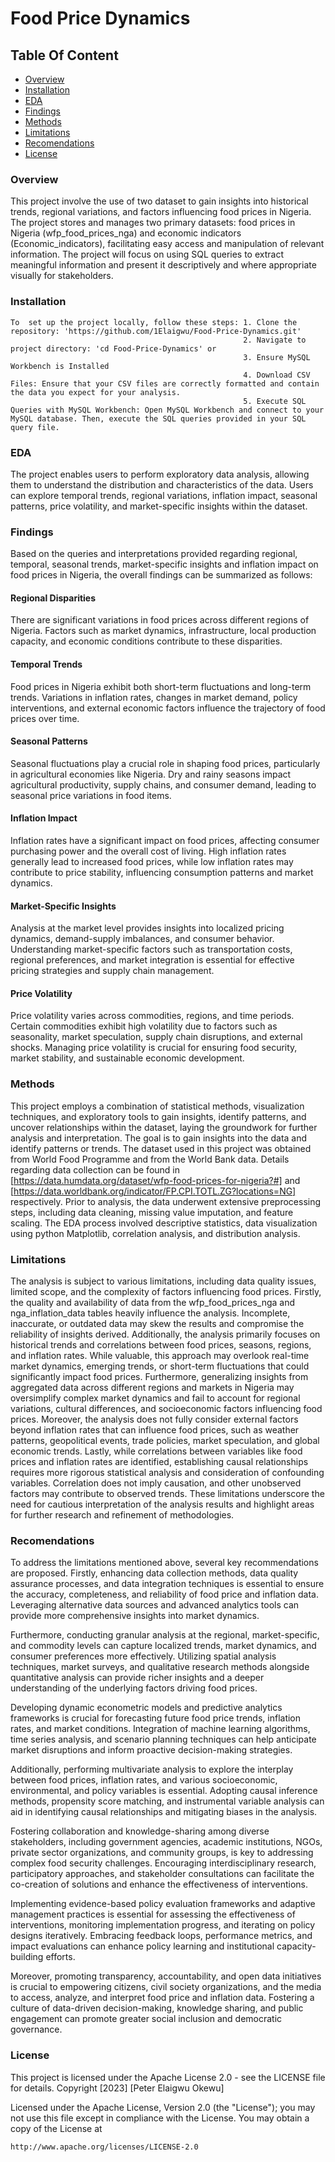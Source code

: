# Food Price Dynamics

## Table Of Content

- [Overview](#overview)
- [Installation](#installation)
- [EDA](#eda)
- [Findings](#findings)
- [Methods](#methods)
- [Limitations](#limitations)
- [Recomendations](#recomendations)
- [License](#license)

### Overview

This project involve the use of two dataset to gain insights into historical trends, regional variations, and factors influencing food prices in Nigeria. The project stores and manages two primary datasets: food prices in Nigeria (wfp_food_prices_nga) and economic indicators (Economic_indicators), facilitating easy access and manipulation of relevant information. The project will focus on using SQL queries to extract meaningful information and present it descriptively and where appropriate visually for stakeholders.

### Installation

    To  set up the project locally, follow these steps: 1. Clone the repository: 'https://github.com/1Elaigwu/Food-Price-Dynamics.git'
                                                        2. Navigate to project directory: 'cd Food-Price-Dynamics' or
                                                        3. Ensure MySQL Workbench is Installed
                                                        4. Download CSV Files: Ensure that your CSV files are correctly formatted and contain the data you expect for your analysis.
                                                        5. Execute SQL Queries with MySQL Workbench: Open MySQL Workbench and connect to your MySQL database. Then, execute the SQL queries provided in your SQL query file.
                                                        
### EDA

The project enables users to perform exploratory data analysis, allowing them to understand the distribution and characteristics of the data.
Users can explore temporal trends, regional variations, inflation impact, seasonal patterns, price volatility, and market-specific insights within the dataset.

### Findings

Based on the queries and interpretations provided regarding regional, temporal, seasonal trends, market-specific insights and inflation impact on food prices in Nigeria, the overall findings can be summarized as follows:

#### Regional Disparities
There are significant variations in food prices across different regions of Nigeria. Factors such as market dynamics, infrastructure, local production capacity, and economic conditions contribute to these disparities.

#### Temporal Trends
Food prices in Nigeria exhibit both short-term fluctuations and long-term trends. Variations in inflation rates, changes in market demand, policy interventions, and external economic factors influence the trajectory of food prices over time.

#### Seasonal Patterns
Seasonal fluctuations play a crucial role in shaping food prices, particularly in agricultural economies like Nigeria. Dry and rainy seasons impact agricultural productivity, supply chains, and consumer demand, leading to seasonal price variations in food items.

#### Inflation Impact
Inflation rates have a significant impact on food prices, affecting consumer purchasing power and the overall cost of living. High inflation rates generally lead to increased food prices, while low inflation rates may contribute to price stability, influencing consumption patterns and market dynamics.

#### Market-Specific Insights
Analysis at the market level provides insights into localized pricing dynamics, demand-supply imbalances, and consumer behavior. Understanding market-specific factors such as transportation costs, regional preferences, and market integration is essential for effective pricing strategies and supply chain management.

#### Price Volatility
Price volatility varies across commodities, regions, and time periods. Certain commodities exhibit high volatility due to factors such as seasonality, market speculation, supply chain disruptions, and external shocks. Managing price volatility is crucial for ensuring food security, market stability, and sustainable economic development.

### Methods
This project employs a combination of statistical methods, visualization techniques, and exploratory tools to gain insights, identify patterns, and uncover relationships within the dataset, laying the groundwork for further analysis and interpretation. The goal is to gain insights into the data and identify patterns or trends. The dataset used in this project was obtained from World Food Programme and from the World Bank data. Details regarding data collection can be found in [https://data.humdata.org/dataset/wfp-food-prices-for-nigeria?#] and [https://data.worldbank.org/indicator/FP.CPI.TOTL.ZG?locations=NG] respectively. Prior to analysis, the data underwent extensive preprocessing steps, including data cleaning, missing value imputation, and feature scaling. The EDA process involved descriptive statistics, data visualization using python Matplotlib, correlation analysis, and distribution analysis.

### Limitations

The analysis is subject to various limitations, including data quality issues, limited scope, and the complexity of factors influencing food prices. Firstly, the quality and availability of data from the wfp_food_prices_nga and nga_inflation_data tables heavily influence the analysis. Incomplete, inaccurate, or outdated data may skew the results and compromise the reliability of insights derived. Additionally, the analysis primarily focuses on historical trends and correlations between food prices, seasons, regions, and inflation rates. While valuable, this approach may overlook real-time market dynamics, emerging trends, or short-term fluctuations that could significantly impact food prices. Furthermore, generalizing insights from aggregated data across different regions and markets in Nigeria may oversimplify complex market dynamics and fail to account for regional variations, cultural differences, and socioeconomic factors influencing food prices. Moreover, the analysis does not fully consider external factors beyond inflation rates that can influence food prices, such as weather patterns, geopolitical events, trade policies, market speculation, and global economic trends. Lastly, while correlations between variables like food prices and inflation rates are identified, establishing causal relationships requires more rigorous statistical analysis and consideration of confounding variables. Correlation does not imply causation, and other unobserved factors may contribute to observed trends. These limitations underscore the need for cautious interpretation of the analysis results and highlight areas for further research and refinement of methodologies.

### Recomendations

To address the limitations mentioned above, several key recommendations are proposed. Firstly, enhancing data collection methods, data quality assurance processes, and data integration techniques is essential to ensure the accuracy, completeness, and reliability of food price and inflation data. Leveraging alternative data sources and advanced analytics tools can provide more comprehensive insights into market dynamics.

Furthermore, conducting granular analysis at the regional, market-specific, and commodity levels can capture localized trends, market dynamics, and consumer preferences more effectively. Utilizing spatial analysis techniques, market surveys, and qualitative research methods alongside quantitative analysis can provide richer insights and a deeper understanding of the underlying factors driving food prices.

Developing dynamic econometric models and predictive analytics frameworks is crucial for forecasting future food price trends, inflation rates, and market conditions. Integration of machine learning algorithms, time series analysis, and scenario planning techniques can help anticipate market disruptions and inform proactive decision-making strategies.

Additionally, performing multivariate analysis to explore the interplay between food prices, inflation rates, and various socioeconomic, environmental, and policy variables is essential. Adopting causal inference methods, propensity score matching, and instrumental variable analysis can aid in identifying causal relationships and mitigating biases in the analysis.

Fostering collaboration and knowledge-sharing among diverse stakeholders, including government agencies, academic institutions, NGOs, private sector organizations, and community groups, is key to addressing complex food security challenges. Encouraging interdisciplinary research, participatory approaches, and stakeholder consultations can facilitate the co-creation of solutions and enhance the effectiveness of interventions.

Implementing evidence-based policy evaluation frameworks and adaptive management practices is essential for assessing the effectiveness of interventions, monitoring implementation progress, and iterating on policy designs iteratively. Embracing feedback loops, performance metrics, and impact evaluations can enhance policy learning and institutional capacity-building efforts.

Moreover, promoting transparency, accountability, and open data initiatives is crucial to empowering citizens, civil society organizations, and the media to access, analyze, and interpret food price and inflation data. Fostering a culture of data-driven decision-making, knowledge sharing, and public engagement can promote greater social inclusion and democratic governance.

### License
This project is licensed under the Apache License 2.0 - see the LICENSE file for details.
Copyright [2023] [Peter Elaigwu Okewu]

Licensed under the Apache License, Version 2.0 (the "License");
you may not use this file except in compliance with the License.
You may obtain a copy of the License at

    http://www.apache.org/licenses/LICENSE-2.0
